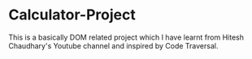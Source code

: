 # Calculator-Project
This is a basically DOM related project which I have learnt from Hitesh Chaudhary's Youtube channel and inspired by Code Traversal.
